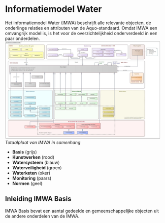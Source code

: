 # Informatiemodel Water
Het informatiemodel Water (IMWA) beschrijft alle relevante objecten, de onderlinge relaties en attributen van de Aquo-standaard. Omdat IMWA een omvangrijk model is, is het voor de overzichtelijkheid onderverdeeld in een paar onderdelen.
![De context van IMWA](./algemeen/BedrijfsobjectenModel.jpg)
*Totaalplaat van IMWA in samenhang*



- **Basis** (grijs) 
- **Kunstwerken** (rood) 
- **Watersysteem** (blauw) 
- **Waterveiligheid** (groen) 
- **Waterketen** (oker) 
- **Monitoring** (paars) 
- **Normen** (geel)
## Inleiding IMWA Basis
IMWA Basis bevat een aantal gedeelde en gemeenschappelijke objecten uit de andere onderdelen van de IMWA. 

